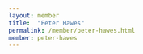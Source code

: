 ```yaml
---
layout: member
title:  "Peter Hawes"
permalink: /member/peter-hawes.html
member: peter-hawes
---
```

